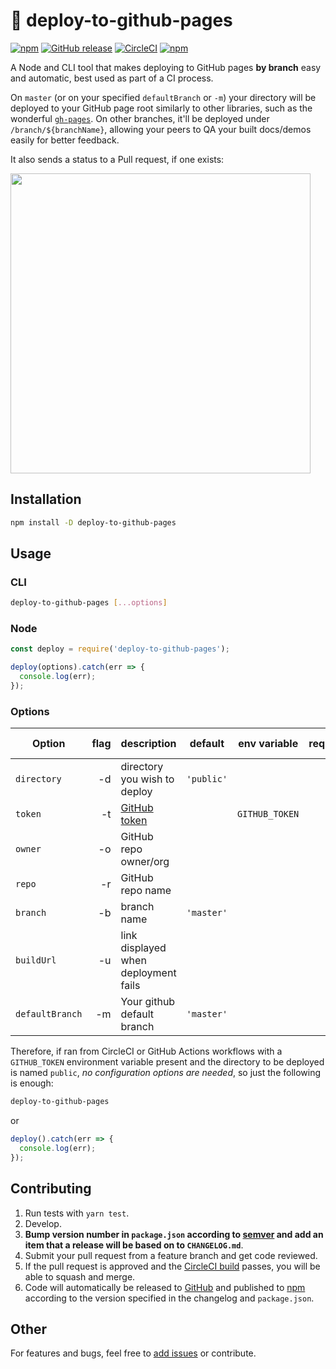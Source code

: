 # :rocket: deploy-to-github-pages

[![npm](https://img.shields.io/npm/v/deploy-to-github-pages.svg)](https://www.npmjs.com/package/deploy-to-github-pages)
[![GitHub release](https://img.shields.io/github/release/oliverviljamaa/deploy-to-github-pages.svg)](https://github.com/oliverviljamaa/deploy-to-github-pages/releases)
[![CircleCI](https://img.shields.io/circleci/project/github/oliverviljamaa/deploy-to-github-pages/beta.svg)](https://circleci.com/gh/oliverviljamaa/deploy-to-github-pages)
[![npm](https://img.shields.io/npm/l/deploy-to-github-pages.svg)](https://github.com/oliverviljamaa/deploy-to-github-pages/blob/beta/LICENSE)

A Node and CLI tool that makes deploying to GitHub pages **by branch** easy and automatic, best used as part of a CI process.

On `master` (or on your specified `defaultBranch` or `-m`) your directory will be deployed to your GitHub page root similarly to other libraries, such as the wonderful [`gh-pages`](https://www.npmjs.com/package/gh-pages).
On other branches, it'll be deployed under `/branch/${branchName}`, allowing your peers to QA your built docs/demos easily for better feedback.

It also sends a status to a Pull request, if one exists:

<img src="https://user-images.githubusercontent.com/5443561/37659087-e9f1cc14-2c46-11e8-82cf-1e76750d0e3f.gif" width="480">

## Installation

```bash
npm install -D deploy-to-github-pages
```

## Usage

### CLI

```bash
deploy-to-github-pages [...options]
```

### Node

```javascript
const deploy = require('deploy-to-github-pages');

deploy(options).catch(err => {
  console.log(err);
});
```

### Options

| Option          | flag | description                                        | default    | env variable   | required | required in CI |
| --------------- | ---: | -------------------------------------------------- | ---------- | -------------- | -------: | -------------: |
| `directory`     |   -d | directory you wish to deploy                       | `'public'` |                |       \* |             \* |
| `token`         |   -t | [GitHub token](https://github.com/settings/tokens) |            | `GITHUB_TOKEN` |       \* |             \* |
| `owner`         |   -o | GitHub repo owner/org                              |            |                |       \* |                |
| `repo`          |   -r | GitHub repo name                                   |            |                |       \* |                |
| `branch`        |   -b | branch name                                        | `'master'` |                |       \* |                |
| `buildUrl`      |   -u | link displayed when deployment fails               |            |                |          |                |
| `defaultBranch` |   -m | Your github default branch                         | `'master'` |                |          |                |

Therefore, if ran from CircleCI or GitHub Actions workflows with a `GITHUB_TOKEN` environment variable present and the directory to be deployed is named `public`, _no configuration options are needed_, so just the following is enough:

```bash
deploy-to-github-pages
```

or

```javascript
deploy().catch(err => {
  console.log(err);
});
```

## Contributing

1. Run tests with `yarn test`.
1. Develop.
1. **Bump version number in `package.json` according to [semver](http://semver.org/) and add an item that a release will be based on to `CHANGELOG.md`**.
1. Submit your pull request from a feature branch and get code reviewed.
1. If the pull request is approved and the [CircleCI build](https://circleci.com/gh/oliverviljamaa/deploy-to-github-pages) passes, you will be able to squash and merge.
1. Code will automatically be released to [GitHub](https://github.com/oliverviljamaa/deploy-to-github-pages/releases) and published to [npm](https://www.npmjs.com/package/deploy-to-github-pages) according to the version specified in the changelog and `package.json`.

## Other

For features and bugs, feel free to [add issues](https://github.com/oliverviljamaa/deploy-to-github-pages/issues) or contribute.
